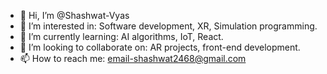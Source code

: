- 👋 Hi, I’m @Shashwat-Vyas
- 👀 I’m interested in: Software development, XR, Simulation programming.
- 🌱 I’m currently learning: AI algorithms, IoT, React.
- 💞️ I’m looking to collaborate on: AR projects, front-end development. 
- 📫 How to reach me: email-shashwat2468@gmail.com

<!---
Shashwat-Vyas/Shashwat-Vyas is a ✨ special ✨ repository because its `README.md` (this file) appears on your GitHub profile.
You can click the Preview link to take a look at your changes.
--->
